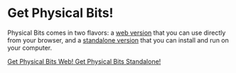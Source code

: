 # Get Physical Bits!

Physical Bits comes in two flavors: a [web version](./WEB.md) that you can use directly from your browser, and a [standalone version](./STANDALONE.md) that you can install and run on your computer.

<a class="h4 btn btn-large" href="./WEB.html" type="button">
  <i class="fa fa-download mx-2"></i>
  <span>Get Physical Bits Web!</span>
</a>

<a class="h4 btn btn-large" href="./STANDALONE.html" type="button">
  <i class="fa fa-download mx-2"></i>
  <span>Get Physical Bits Standalone!</span>
</a>
